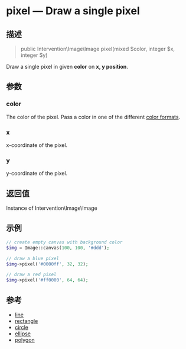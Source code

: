 # pixel — Draw a single pixel

## 描述

> public Intervention\Image\Image pixel(mixed $color, integer $x, integer $y)

Draw a single pixel in given **color** on **x, y position**.


## 参数

### color
The color of the pixel. Pass a color in one of the different [color formats](/getting_started/formats).

### x
x-coordinate of the pixel.

### y
y-coordinate of the pixel.

## 返回值
Instance of Intervention\Image\Image

## 示例

```php
// create empty canvas with background color
$img = Image::canvas(100, 100, '#ddd');

// draw a blue pixel
$img->pixel('#0000ff', 32, 32);

// draw a red pixel
$img->pixel('#ff0000', 64, 64);
```


## 参考

- [line](/api/line)
- [rectangle](/api/rectangle)
- [circle](/api/circle)
- [ellipse](/api/ellipse)
- [polygon](/api/polygon)
